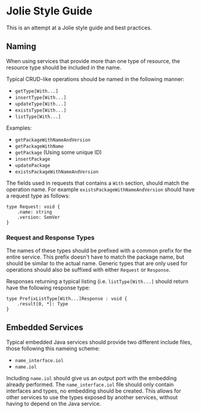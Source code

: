 # Jolie Style Guide

This is an attempt at a Jolie style guide and best practices.

## Naming

When using services that provide more than one type of resource, the resource
type should be included in the name.

Typical CRUD-like operations should be named in the following manner:

  - `getType[With...]`
  - `insertType[With...]`
  - `updateType[With...]`
  - `existsType[With...]`
  - `listType[With...]`

Examples:

  - `getPackageWithNameAndVersion`
  - `getPackageWithName`
  - `getPackage` (Using some unique ID)
  - `insertPackage`
  - `updatePackage`
  - `existsPackageWithNameAndVersion`

The fields used in requests that contains a `With` section, should match the
operation name. For example `existsPackageWithNameAndVersion` should have a
request type as follows:

```
type Request: void {
    .name: string
    .version: SemVer
}
```

### Request and Response Types

The names of these types should be prefixed with a common prefix for the entire
service. This prefix doesn't have to match the package name, but should be
similar to the actual name. Generic types that are only used for operations
should also be suffixed with either `Request` or `Response`.

Responses returning a typical listing (i.e. `listType[With...]` should return
have the following response type:

```
type PrefixListType[With...]Response : void {
    .result[0, *]: Type
}
```

## Embedded Services

Typical embedded Java services should provide two different include files,
those following this nameing scheme:

  - `name_interface.iol`
  - `name.iol`

Including `name.iol` should give us an output port with the embedding already
performed. The `name_interface.iol` file should only contain interfaces and
types, no embedding should be created. This allows for other services to
use the types exposed by another services, without having to depend on the
Java service.
